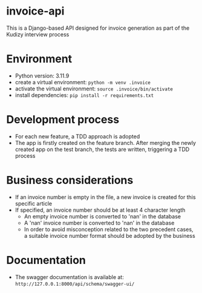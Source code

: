 # invoice-api

This is a Django-based API designed for invoice generation as part of the Kudizy interview process

# Environment

- Python version: 3.11.9
- create a virtual environment: `python -m venv .invoice`
- activate the virtual environment: `source .invoice/bin/activate`
- install dependencies: `pip install -r requirements.txt`

# Development process

- For each new feature, a TDD approach is adopted
- The app is firstly created on the feature branch. After merging the newly created app on the test branch, the tests are written, triggering a TDD process

# Business considerations

- If an invoice number is empty in the file, a new invoice is created for this specific article
- If specified, an invoice number should be at least 4 character length
  - An empty invoice number is converted to 'nan' in the database
  - A 'nan' invoice number is converted to 'nan' in the database
  - In order to avoid misconception related to the two precedent cases, a suitable invoice number format should be adopted by the business

# Documentation

- The swagger documentation is available at: `http://127.0.0.1:8000/api/schema/swagger-ui/`
